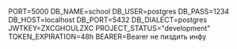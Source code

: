 PORT=5000
DB_NAME=school
DB_USER=postgres
DB_PASS=1234
DB_HOST=localhost
DB_PORT=5432
DB_DIALECT=postgres
JWTKEY=ZXCGHOULZXC
PROJECT_STATUS="development"
TOKEN_EXPIRATION=48h
BEARER=Bearer
не пиздить инфу
